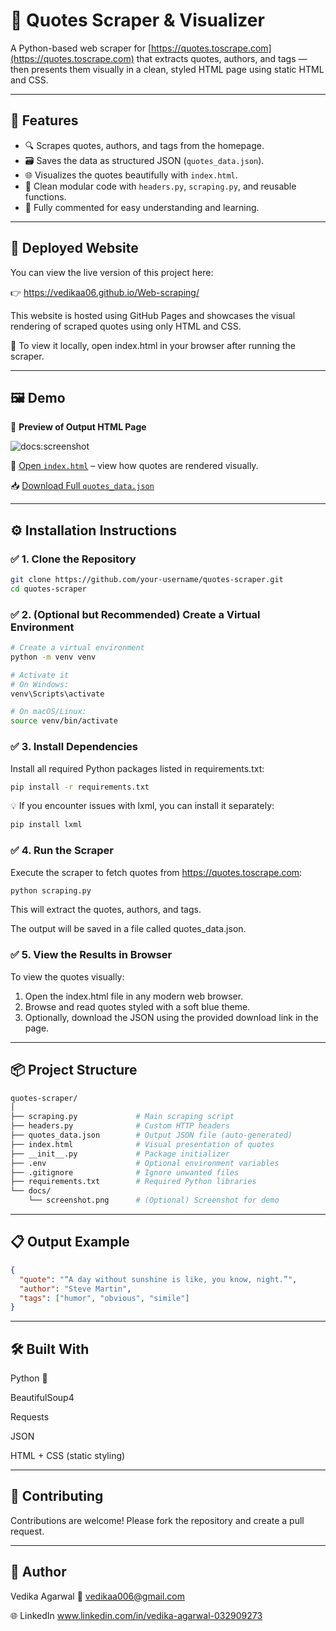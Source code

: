 # 📝 Quotes Scraper & Visualizer

A Python-based web scraper for [https://quotes.toscrape.com](https://quotes.toscrape.com) that extracts quotes, authors, and tags — then presents them visually in a clean, styled HTML page using static HTML and CSS.

---

## 📌 Features

- 🔍 Scrapes quotes, authors, and tags from the homepage.
- 🗃️ Saves the data as structured JSON (`quotes_data.json`).
- 🌐 Visualizes the quotes beautifully with `index.html`.
- 🧼 Clean modular code with `headers.py`, `scraping.py`, and reusable functions.
- 🧠 Fully commented for easy understanding and learning.

---
## 🚀 Deployed Website
You can view the live version of this project here:

👉 https://vedikaa06.github.io/Web-scraping/

This website is hosted using GitHub Pages and showcases the visual rendering of scraped quotes using only HTML and CSS.

📁 To view it locally, open index.html in your browser after running the scraper.

---

## 🖼️ Demo

📸 **Preview of Output HTML Page**

![docs:screenshot](https://github.com/user-attachments/assets/8c28263b-1859-4ef3-bea5-029fe0d97c63)


📂 [Open `index.html`](index.html) – view how quotes are rendered visually.

📥 [Download Full `quotes_data.json`](quotes_data.json)

---

## ⚙️ Installation Instructions

### ✅ 1. Clone the Repository
```bash
git clone https://github.com/your-username/quotes-scraper.git
cd quotes-scraper
```
### ✅ 2. (Optional but Recommended) Create a Virtual Environment
```bash
# Create a virtual environment
python -m venv venv

# Activate it
# On Windows:
venv\Scripts\activate

# On macOS/Linux:
source venv/bin/activate
```

### ✅ 3. Install Dependencies
Install all required Python packages listed in requirements.txt:
```bash
pip install -r requirements.txt
```
💡 If you encounter issues with lxml, you can install it separately:
```bash
pip install lxml
```

### ✅ 4. Run the Scraper
Execute the scraper to fetch quotes from https://quotes.toscrape.com:
```bash
python scraping.py
```
This will extract the quotes, authors, and tags.

The output will be saved in a file called quotes_data.json.

### ✅ 5. View the Results in Browser
To view the quotes visually:

1. Open the index.html file in any modern web browser.
2. Browse and read quotes styled with a soft blue theme.
3. Optionally, download the JSON using the provided download link in the page.

---
## 📦 Project Structure
```bash
quotes-scraper/
│
├── scraping.py             # Main scraping script
├── headers.py              # Custom HTTP headers
├── quotes_data.json        # Output JSON file (auto-generated)
├── index.html              # Visual presentation of quotes
├── __init__.py             # Package initializer
├── .env                    # Optional environment variables
├── .gitignore              # Ignore unwanted files
├── requirements.txt        # Required Python libraries
└── docs/
    └── screenshot.png      # (Optional) Screenshot for demo
```
---

## 📋 Output Example
```json
{
  "quote": "“A day without sunshine is like, you know, night.”",
  "author": "Steve Martin",
  "tags": ["humor", "obvious", "simile"]
}
```

---
## 🛠️ Built With
Python 🐍

BeautifulSoup4

Requests

JSON

HTML + CSS (static styling)

---
## 🤝 Contributing
Contributions are welcome! Please fork the repository and create a pull request.

---
## 👤 Author
Vedika Agarwal
📧 vedikaa006@gmail.com

🌐 LinkedIn www.linkedin.com/in/vedika-agarwal-032909273


